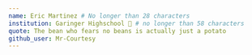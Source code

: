```yaml
---
name: Eric Martinez # No longer than 28 characters
institution: Garinger Highschool 🚩 # no longer than 58 characters
quote: The bean who fears no beans is actually just a potato
github_user: Mr-Courtesy
---
```

